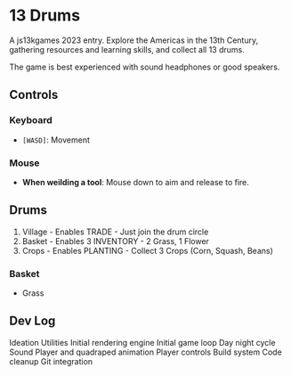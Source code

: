 # 13 Drums

A js13kgames 2023 entry. Explore the Americas in the 13th Century, gathering resources and learning skills, and collect all 13 drums.

The game is best experienced with sound headphones or good speakers.

## Controls

### Keyboard

* `[WASD]`: Movement

### Mouse
* **When weilding a tool**: Mouse down to aim and release to fire.

## Drums

1. Village - Enables TRADE - Just join the drum circle
2. Basket - Enables 3 INVENTORY - 2 Grass, 1 Flower
3. Crops - Enables PLANTING - Collect 3 Crops (Corn, Squash, Beans)


### Basket

* Grass

## Dev Log

Ideation
Utilities
Initial rendering engine
Initial game loop
Day night cycle
Sound
Player and quadraped animation
Player controls
Build system
Code cleanup
Git integration

